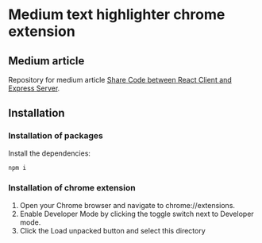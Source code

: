 # Medium text highlighter chrome extension

## Medium article

Repository for medium article [Share Code between React Client and Express Server](https://medium.com/@mariusbongarts11/share-code-between-react-client-and-express-server-5dc0977faa76).

## Installation

### Installation of packages

Install the dependencies:

```sh
npm i
```

### Installation of chrome extension

1. Open your Chrome browser and navigate to chrome://extensions. 
2. Enable Developer Mode by clicking the toggle switch next to Developer mode. 
3. Click the Load unpacked button and select this directory


